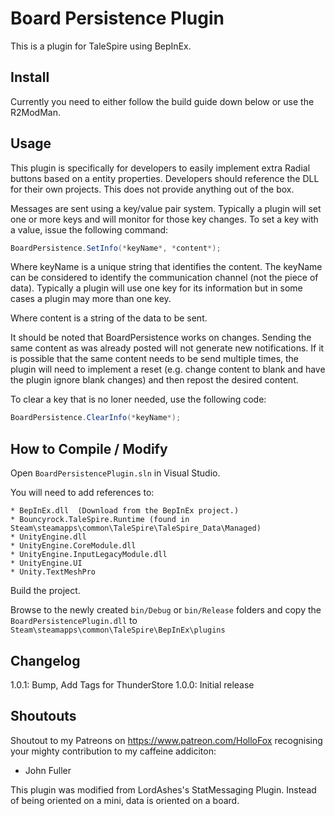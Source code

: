 # Board Persistence Plugin

This is a plugin for TaleSpire using BepInEx.

## Install

Currently you need to either follow the build guide down below or use the R2ModMan.

## Usage

This plugin is specifically for developers to easily implement extra Radial buttons based on a entity properties.
Developers should reference the DLL for their own projects. This does not provide anything out of the box.

Messages are sent using a key/value pair system. Typically a plugin will set one or more keys and
will monitor for those key changes. To set a key with a value, issue the following command:

```C#
BoardPersistence.SetInfo(*keyName*, *content*);
```

Where keyName is a unique string that identifies the content. The keyName can be considered to
identify the communication channel (not the piece of data). Typically a plugin will use one key
for its information but in some cases a plugin may more than one key.

Where content is a string of the data to be sent.

It should be noted that BoardPersistence works on changes. Sending the same content as was already
posted will not generate new notifications. If it is possible that the same content needs to be
send multiple times, the plugin will need to implement a reset (e.g. change content to blank and
have the plugin ignore blank changes) and then repost the desired content.

To clear a key that is no loner needed, use the following code:

```C#
BoardPersistence.ClearInfo(*keyName*);
```


## How to Compile / Modify

Open ```BoardPersistencePlugin.sln``` in Visual Studio.

You will need to add references to:

```
* BepInEx.dll  (Download from the BepInEx project.)
* Bouncyrock.TaleSpire.Runtime (found in Steam\steamapps\common\TaleSpire\TaleSpire_Data\Managed)
* UnityEngine.dll
* UnityEngine.CoreModule.dll
* UnityEngine.InputLegacyModule.dll 
* UnityEngine.UI
* Unity.TextMeshPro
```

Build the project.

Browse to the newly created ```bin/Debug``` or ```bin/Release``` folders and copy the ```BoardPersistencePlugin.dll``` to ```Steam\steamapps\common\TaleSpire\BepInEx\plugins```

## Changelog
1.0.1: Bump, Add Tags for ThunderStore
1.0.0: Initial release

## Shoutouts
Shoutout to my Patreons on https://www.patreon.com/HolloFox recognising your
mighty contribution to my caffeine addiciton:
- John Fuller

This plugin was modified from LordAshes's StatMessaging Plugin.
Instead of being oriented on a mini, data is oriented on a board.